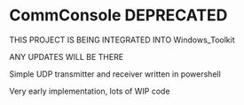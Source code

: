# CommConsole DEPRECATED

THIS PROJECT IS BEING INTEGRATED INTO Windows_Toolkit

ANY UPDATES WILL BE THERE

Simple UDP transmitter and receiver written in powershell

Very early implementation, lots of WIP code
